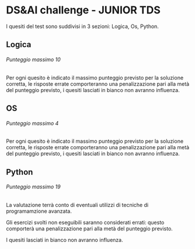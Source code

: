 # DS&AI challenge - JUNIOR TDS

I quesiti del test sono suddivisi in 3 sezioni: Logica, Os, Python.

## Logica
###### Punteggio massimo 10

Per ogni quesito è indicato il massimo punteggio previsto per la soluzione corretta, 
le risposte errate comporteranno una penalizzazione pari alla metà del punteggio previsto, 
i quesiti lasciati in bianco non avranno influenza.

## OS
###### Punteggio massimo 4

Per ogni quesito è indicato il massimo punteggio previsto per la soluzione corretta, 
le risposte errate comporteranno una penalizzazione pari alla metà del punteggio previsto, 
i quesiti lasciati in bianco non avranno influenza.

## Python
###### Punteggio massimo 19

La valutazione terrà conto di eventuali utilizzi di tecniche di programamzione avanzata.

Gli esercizi svolti non eseguibili saranno considerati errati: questo comporterà una penalizzazione pari alla metà del punteggio previsto.

I quesiti lasciati in bianco non avranno influenza.



